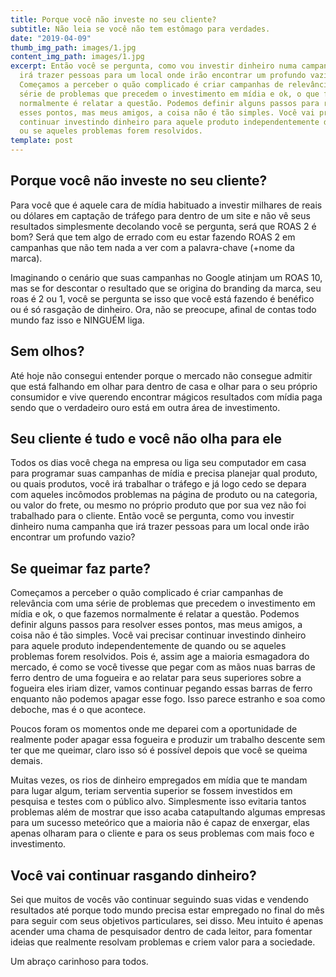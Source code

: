 ```yaml
---
title: Porque você não investe no seu cliente?
subtitle: Não leia se você não tem estômago para verdades.
date: "2019-04-09"
thumb_img_path: images/1.jpg
content_img_path: images/1.jpg
excerpt: Então você se pergunta, como vou investir dinheiro numa campanha que
  irá trazer pessoas para um local onde irão encontrar um profundo vazio?
  Começamos a perceber o quão complicado é criar campanhas de relevância com uma
  série de problemas que precedem o investimento em mídia e ok, o que fazemos
  normalmente é relatar a questão. Podemos definir alguns passos para resolver
  esses pontos, mas meus amigos, a coisa não é tão simples. Você vai precisar
  continuar investindo dinheiro para aquele produto independentemente de quando
  ou se aqueles problemas forem resolvidos.
template: post
---
```

## Porque você não investe no seu cliente?

Para você que é aquele cara de mídia habituado a investir milhares de reais ou dólares em captação de tráfego para dentro de um site e não vê seus resultados simplesmente decolando você se pergunta, será que ROAS 2 é bom? Será que tem algo de errado com eu estar fazendo ROAS 2 em campanhas que não tem nada a ver com a palavra-chave (+nome da marca).

Imaginando o cenário que suas campanhas no Google atinjam um ROAS 10, mas se for descontar o resultado que se origina do branding da marca, seu roas é 2 ou 1, você se pergunta se isso que você está fazendo é benéfico ou é só rasgação de dinheiro. Ora, não se preocupe, afinal de contas todo mundo faz isso e NINGUÉM liga.

## Sem olhos?

Até hoje não consegui entender porque o mercado não consegue admitir que está falhando em olhar para dentro de casa e olhar para o seu próprio consumidor e vive querendo encontrar mágicos resultados com mídia paga sendo que o verdadeiro ouro está em outra área de investimento.

## Seu cliente é tudo e você não olha para ele

Todos os dias você chega na empresa ou liga seu computador em casa para programar suas campanhas de mídia e precisa planejar qual produto, ou quais produtos, você irá trabalhar o tráfego e já logo cedo se depara com aqueles incômodos problemas na página de produto ou na categoria, ou valor do frete, ou mesmo no próprio produto que por sua vez não foi trabalhado para o cliente. Então você se pergunta, como vou investir dinheiro numa campanha que irá trazer pessoas para um local onde irão encontrar um profundo vazio?

## Se queimar faz parte?

Começamos a perceber o quão complicado é criar campanhas de relevância com uma série de problemas que precedem o investimento em mídia e ok, o que fazemos normalmente é relatar a questão. Podemos definir alguns passos para resolver esses pontos, mas meus amigos, a coisa não é tão simples. Você vai precisar continuar investindo dinheiro para aquele produto independentemente de quando ou se aqueles problemas forem resolvidos. Pois é, assim age a maioria esmagadora do mercado, é como se você tivesse que pegar com as mãos nuas barras de ferro dentro de uma fogueira e ao relatar para seus superiores sobre a fogueira eles iriam dizer, vamos continuar pegando essas barras de ferro enquanto não podemos apagar esse fogo. Isso parece estranho e soa como deboche, mas é o que acontece.

Poucos foram os momentos onde me deparei com a oportunidade de realmente poder apagar essa fogueira e produzir um trabalho descente sem ter que me queimar, claro isso só é possível depois que você se queima demais.

Muitas vezes, os rios de dinheiro empregados em mídia que te mandam para lugar algum, teriam serventia superior se fossem investidos em pesquisa e testes com o público alvo. Simplesmente isso evitaria tantos problemas além de mostrar que isso acaba catapultando algumas empresas para um sucesso meteórico que a maioria não é capaz de enxergar, elas apenas olharam para o cliente e para os seus problemas com mais foco e investimento.

## Você vai continuar rasgando dinheiro?

Sei que muitos de vocês vão continuar seguindo suas vidas e vendendo resultados até porque todo mundo precisa estar empregado no final do mês para seguir com seus objetivos particulares, sei disso. Meu intuito é apenas acender uma chama de pesquisador dentro de cada leitor, para fomentar ideias que realmente resolvam problemas e criem valor para a sociedade.

Um abraço carinhoso para todos.